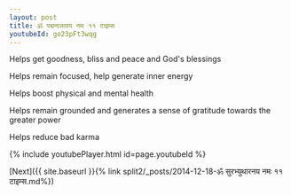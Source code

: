 ```yaml
---
layout: post
title: ॐ पद्मनालाग्रय नमः ११ टाइम्स
youtubeId: go23pFt3wqg
---
```

 
 
Helps get goodness, bliss and peace and God's blessings
 
Helps remain focused, help generate inner energy 
 
Helps boost physical and mental health 
 
Helps remain grounded and generates a sense of gratitude towards the greater power 
 
Helps reduce bad karma
 
 
 
 


{% include youtubePlayer.html id=page.youtubeId %}
 
[Next]({{ site.baseurl }}{% link  split2/_posts/2014-12-18-ॐ सुरभ्युथारनय नमः ११ टाइम्स.md%})
 
